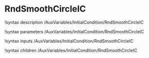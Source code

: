 <!-- MOOSE Documentation Stub: Remove this when content is added. -->

# RndSmoothCircleIC
!syntax description /AuxVariables/InitialCondition/RndSmoothCircleIC

!syntax parameters /AuxVariables/InitialCondition/RndSmoothCircleIC

!syntax inputs /AuxVariables/InitialCondition/RndSmoothCircleIC

!syntax children /AuxVariables/InitialCondition/RndSmoothCircleIC
